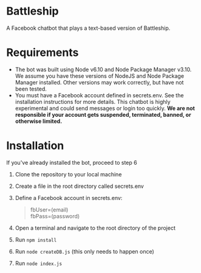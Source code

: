 # Battleship
A Facebook chatbot that plays a text-based version of Battleship.

# Requirements
* The bot was built using Node v6.10 and Node Package Manager v3.10. We assume you have these versions of NodeJS and Node Package Manager installed. Other versions may work correctly, but have not been tested.
* You must have a Facebook account defined in secrets.env. See the installation instructions for more details. This chatbot is highly experimental and could send messages or login too quickly. **We are not responsible if your account gets suspended, terminated, banned, or otherwise limited.**

# Installation
If you've already installed the bot, proceed to step 6

1. Clone the repository to your local machine
2. Create a file in the root directory called secrets.env
3. Define a Facebook account in secrets.env:
   >fbUser=(email)  
   >fbPass=(password)
   
4. Open a terminal and navigate to the root directory of the project
5. Run `npm install`
6. Run `node createDB.js` (this only needs to happen once)
7. Run `node index.js`
